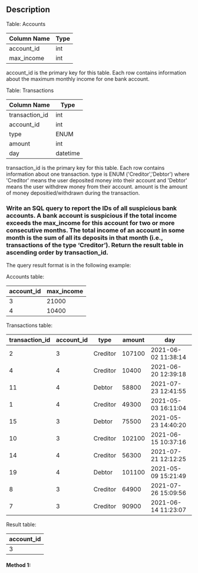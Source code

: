 ## Description

Table: Accounts

| Column Name | Type |
| ----------- | ---- |
| account_id  | int  |
| max_income  | int  |

account_id is the primary key for this table.
Each row contains information about the maximum monthly income for one bank account.

Table: Transactions

| Column Name    | Type     |
| -------------- | -------- |
| transaction_id | int      |
| account_id     | int      |
| type           | ENUM     |
| amount         | int      |
| day            | datetime |

transaction_id is the primary key for this table.
Each row contains information about one transaction.
type is ENUM ('Creditor','Debtor') where 'Creditor' means the user deposited money into their account and 'Debtor' means the user withdrew money from their account.
amount is the amount of money depositied/withdrawn during the transaction.

### Write an SQL query to report the IDs of all suspicious bank accounts. A bank account is suspicious if the total income exceeds the max_income for this account for two or more consecutive months. The total income of an account in some month is the sum of all its deposits in that month (i.e., transactions of the type ‘Creditor’). Return the result table in ascending order by transaction_id.

The query result format is in the following example:

Accounts table:

| account_id | max_income |
| ---------- | ---------- |
| 3          | 21000      |
| 4          | 10400      |

Transactions table:

| transaction_id | account_id | type     | amount | day                 |
| -------------- | ---------- | -------- | ------ | ------------------- |
| 2              | 3          | Creditor | 107100 | 2021-06-02 11:38:14 |
| 4              | 4          | Creditor | 10400  | 2021-06-20 12:39:18 |
| 11             | 4          | Debtor   | 58800  | 2021-07-23 12:41:55 |
| 1              | 4          | Creditor | 49300  | 2021-05-03 16:11:04 |
| 15             | 3          | Debtor   | 75500  | 2021-05-23 14:40:20 |
| 10             | 3          | Creditor | 102100 | 2021-06-15 10:37:16 |
| 14             | 4          | Creditor | 56300  | 2021-07-21 12:12:25 |
| 19             | 4          | Debtor   | 101100 | 2021-05-09 15:21:49 |
| 8              | 3          | Creditor | 64900  | 2021-07-26 15:09:56 |
| 7              | 3          | Creditor | 90900  | 2021-06-14 11:23:07 |

Result table:

| account_id |
| ---------- |
| 3          |

#### Method 1:

```sql

```
